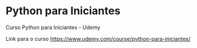 # Python para Iniciantes
Curso Python para Iniciantes - Udemy

Link para o curso https://www.udemy.com/course/python-para-iniciantes/
